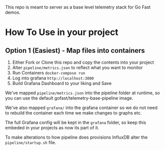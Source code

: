 This repo is meant to server as a base level telemetry stack for Go Fast demos.


# How To Use in your project
## Option 1 (Easiest) - Map files into containers
1. Either Fork or Clone this repo and copy the contents into your project
2. Alter ```pipeline/metrics.json``` to reflect what you want to monitor
6. Run Containers ```docker-compose run```
7. Log into grafana ```http://localhost:3000```
8. Build Grafana Dashboard to your liking and Save

We've mapped ```pipeline/metrics.json``` into the pipeline folder at runtime, so you can use the default gofast/telemetry-base-pipeline image.

We've also mapped ```grafana/``` into the grafana container so we do not need to rebuild the container each time we make changes to graphs etc.



The full Grafana config will be kept in the ```grafana``` folder, so keep this embeded in your projects as now its part of it.

To make alterations to how pipeline does provisions InfluxDB alter the ```pipeline/startup.sh``` file.
